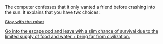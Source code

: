 The computer confesses that it only wanted a friend before crashing into the sun. It explains that you have two choices:

[Stay with the robot](../grateful-computer/grateful-computer.md)

[Go into the escape pod and leave with a slim chance of survival due to the limited supply of food and water + being far from civilization.](/cliffhanger/cliffhanger.md)
